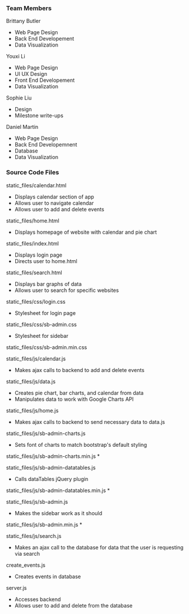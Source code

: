 ### Team Members
Brittany Butler
* Web Page Design
* Back End Developement
* Data Visualization

Youxi Li
* Web Page Design
* UI UX Design
* Front End Developement
* Data Visualization

Sophie Liu
* Design 
* Milestone write-ups

Daniel Martin
* Web Page Design
* Back End Developemnent
* Database
* Data Visualization

### Source Code Files
static_files/calendar.html
* Displays calendar section of app
* Allows user to navigate calendar
* Allows user to add and delete events

static_files/home.html
* Displays homepage of website with calendar and pie chart

static_files/index.html
* Displays login page
* Directs user to home.html

static_files/search.html
* Displays bar graphs of data
* Allows user to search for specific websites

static_files/css/login.css
* Stylesheet for login page

static_files/css/sb-admin.css
* Stylesheet for sidebar

static_files/css/sb-admin.min.css


static_files/js/calendar.js
* Makes ajax calls to backend to add and delete events

static_files/js/data.js
* Creates pie chart, bar charts, and calendar from data
* Manipulates data to work with Google Charts API

static_files/js/home.js
* Makes ajax calls to backend to send necessary data to data.js

static_files/js/sb-admin-charts.js
* Sets font of charts to match bootstrap's default styling

static_files/js/sb-admin-charts.min.js
* 

static_files/js/sb-admin-datatables.js
* Calls dataTables jQuery plugin

static_files/js/sb-admin-datatables.min.js
*

static_files/js/sb-admin.js
* Makes the sidebar work as it should

static_files/js/sb-admin.min.js
*

static_files/js/search.js
* Makes an ajax call to the database for data that the user is requesting via search

create_events.js
* Creates events in database

server.js
* Accesses backend
* Allows user to add and delete from the database

